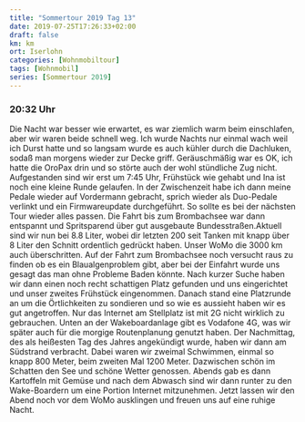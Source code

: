 ```yaml
---
title: "Sommertour 2019 Tag 13"
date: 2019-07-25T17:26:33+02:00
draft: false
km: km
ort: Iserlohn
categories: [Wohnmobiltour]
tags: [Wohnmobil]
series: [Sommertour 2019]
---
```


### 20:32 Uhr

Die Nacht war besser wie erwartet, es war ziemlich warm beim einschlafen, aber wir waren beide schnell weg. Ich wurde Nachts nur einmal wach weil ich Durst hatte und so langsam wurde es auch kühler durch die Dachluken, sodaß man morgens wieder zur Decke griff. Geräuschmäßig war es OK, ich hatte die OroPax drin und so störte auch der wohl stündliche Zug nicht. Aufgestanden sind wir erst um 7:45 Uhr, Frühstück wie gehabt und Ina ist noch eine kleine Runde gelaufen. In der Zwischenzeit habe ich dann meine Pedale wieder auf Vordermann gebracht, sprich wieder als Duo-Pedale verlinkt und ein Firmwareupdate durchgeführt. So sollte es bei der nächsten Tour wieder alles passen.
Die Fahrt bis zum Brombachsee war dann entspannt und Spritsparend über gut ausgebaute Bundesstraßen.Aktuell sind wir nun bei 8.8 Liter, wobei dir letzten 200 seit Tanken mit knapp über 8 Liter den Schnitt ordentlich gedrückt haben. Unser WoMo die 3000 km auch überschritten.
Auf der Fahrt zum Brombachsee noch versucht raus zu finden ob es ein Blaualgenproblem gibt, aber bei der Einfahrt wurde uns gesagt das man ohne Probleme Baden könnte. Nach kurzer Suche haben wir dann einen noch recht schattigen Platz gefunden und uns eingerichtet und unser zweites Frühstück eingenommen. 
Danach stand eine Platzrunde an um die Örtlichkeiten zu sondieren und so wie es aussieht haben wir es gut angetroffen. Nur das Internet am Stellplatz ist mit 2G nicht wirklich zu gebrauchen. Unten an der Wakeboardanlage gibt es Vodafone 4G, was wir später auch für die morgige Routenplanung genutzt haben.
Der Nachmittag, des als heißesten Tag des Jahres angekündigt wurde, haben wir dann am Südstrand verbracht. Dabei waren wir zweimal Schwimmen, einmal so knapp 800 Meter, beim zweiten Mal 1200 Meter. Dazwischen schön im Schatten den See und schöne Wetter genossen.
Abends gab es dann Kartoffeln mit Gemüse und nach dem Abwasch sind wir dann runter zu den Wake-Boardern um eine Portion Internet mitzunehmen. 
Jetzt lassen wir den Abend noch vor dem WoMo ausklingen und freuen uns auf eine ruhige Nacht.
